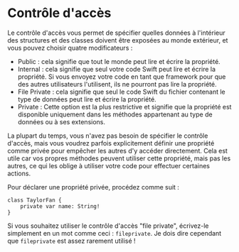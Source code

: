 # Contrôle d'accès

Le contrôle d'accès vous permet de spécifier quelles données à l'intérieur des structures et des classes doivent être exposées au monde extérieur, et vous pouvez choisir quatre modificateurs :

-   Public : cela signifie que tout le monde peut lire et écrire la propriété.
-   Internal : cela signifie que seul votre code Swift peut lire et écrire la propriété. Si vous envoyez votre code en tant que framework pour que des autres utilisateurs l'utilisent, ils ne pourront pas lire la propriété.
-   File Private : cela signifie que seul le code Swift du fichier contenant le type de données peut lire et écrire la propriété.
-   Private : Cette option est la plus restrictive et signifie que la propriété est disponible uniquement dans les méthodes appartenant au type de données ou à ses extensions.

La plupart du temps, vous n'avez pas besoin de spécifier le contrôle d'accès, mais vous voudrez parfois explicitement définir une propriété comme privée pour empêcher les autres d'y accéder directement. Cela est utile car vos propres méthodes peuvent utiliser cette propriété, mais pas les autres, ce qui les oblige à utiliser votre code pour effectuer certaines actions.

Pour déclarer une propriété privée, procédez comme suit :

    class TaylorFan {
        private var name: String!
    }

Si vous souhaitez utiliser le contrôle d'accès "file private", écrivez-le simplement en un mot comme ceci : `fileprivate`. Je dois dire cependant que `fileprivate` est assez rarement utilisé !
